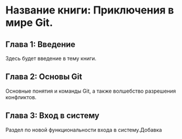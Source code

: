 # Название книги: Приключения в мире Git.

## Глава 1: Введение
Здесь будет введение в тему книги.

## Глава 2: Основы Git
Основные понятия и команды Git, а также волшебство разрешения конфликтов.


## Глава 3: Вход в систему
Раздел по новой функциональности входа в систему.Добавка
